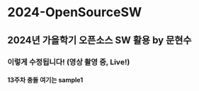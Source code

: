 # 2024-OpenSourceSW

## 2024년 가을학기 오픈소스 SW 활용 by 문현수

### 이렇게 수정됩니다! (영상 촬영 중, Live!)

#### 13주차 충돌 여기는 sample1
